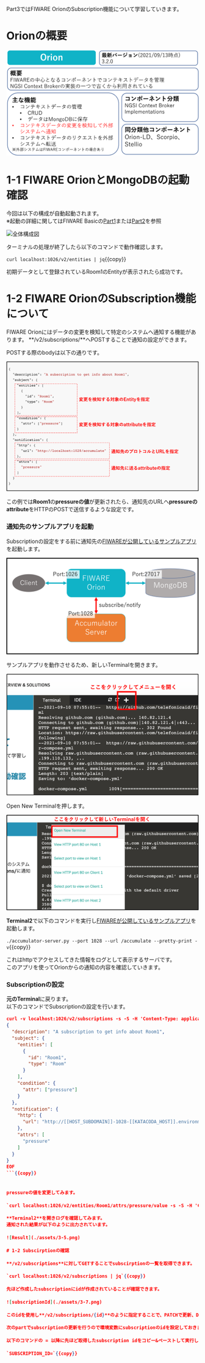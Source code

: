 Part3ではFIWARE OrionのSubscription機能について学習していきます。

# Orionの概要

![Orion概要](./assets/3-0.png)

# 1-1 FIWARE OrionとMongoDBの起動確認

今回は以下の構成が自動起動されます。  
※起動の詳細に関してはFIWARE Basicの[Part1](https://www.katacoda.com/c3lab/courses/fiwarebasic/fiware-part1)または[Part2](https://www.katacoda.com/c3lab/courses/fiwarebasic/fiware-part2)を参照

![全体構成図](https://github.com/c-3lab/katacoda-scenarios/raw/main/assets/part1/1-1.png)

ターミナルの処理が終了したら以下のコマンドで動作確認します。

`curl localhost:1026/v2/entities | jq`{{copy}}

初期データとして登録されているRoom1のEntityが表示されたら成功です。


# 1-2 FIWARE OrionのSubscription機能について

FIWARE Orionにはデータの変更を検知して特定のシステムへ通知する機能があります。
**/v2/subscriptions/**へPOSTすることで通知の設定ができます。

POSTする際のbodyは以下の通りです。

![SubscriptionBody](./assets/3-3.png)

この例では**Room1**の**pressureの値**が更新されたら、通知先のURLへ**pressureのattribute**をHTTPのPOSTで送信するような設定です。

### 通知先のサンプルアプリを起動

Subscriptionの設定をする前に通知先の[FIWAREが公開しているサンプルアプリ](https://github.com/telefonicaid/fiware-orion/blob/master/scripts/accumulator-server.py)を起動します。

![Accumulate](./assets/3-4.png)

サンプルアプリを動作させるため、新しいTerminalを開きます。

![OpenMenu](./assets/3-1.png)

Open New Terminalを押します。

![OpenTerminal](./assets/3-2.png)

**Terminal2**で以下のコマンドを実行し[FIWAREが公開しているサンプルアプリ](https://github.com/telefonicaid/fiware-orion/blob/master/scripts/accumulator-server.py)を起動します。

`./accumulator-server.py --port 1028 --url /accumulate --pretty-print -v`{{copy}}

これはhttpでアクセスしてきた情報をログとして表示するサーバです。  
このアプリを使ってOrionからの通知の内容を確認していきます。


### Subscriptionの設定

**元のTerminal**に戻ります。  
以下のコマンドでSubscriptionの設定を行います。


```json
curl -v localhost:1026/v2/subscriptions -s -S -H 'Content-Type: application/json' -d @- <<EOF
{
  "description": "A subscription to get info about Room1",
  "subject": {
    "entities": [
      {
        "id": "Room1",
        "type": "Room"
      }
    ],
    "condition": {
      "attr": ["pressure"]
    }
  },
  "notification": {
    "http": {
      "url": "http://[[HOST_SUBDOMAIN]]-1028-[[KATACODA_HOST]].environments.katacoda.com/accumulate"
    },
    "attrs": [
      "pressure"
    ]
  }
}
EOF
```{{copy}}


pressureの値を変更してみます。

`curl localhost:1026/v2/entities/Room1/attrs/pressure/value -s -S -H 'Content-Type: text/plain' -X PUT -d 28.5`{{copy}}

**Terminal2**を開きログを確認してみます。  
通知された結果が以下のように出力されています。

![Result](./assets/3-5.png)

# 1-2 Subscirptionの確認

**/v2/subscriptions**に対してGETすることでsubscirptionの一覧を取得できます。

`curl localhost:1026/v2/subscriptions | jq`{{copy}}

先ほど作成したsubscriptionにidが作成されていることが確認できます。

![subscriptionId](./assets/3-7.png)

このidを使用し**/v2/subscriptions/{id}**のように指定することで、PATCHで更新、DELETEで削除を行うことができます。

次のpartでsubscriptionの更新を行うので環境変数にsubscriptionのidを設定しておきます。

以下のコマンドの = 以降に先ほど取得したsubscription idをコピー&ペーストして実行します。

`SUBSCRIPTION_ID=`{{copy}}

